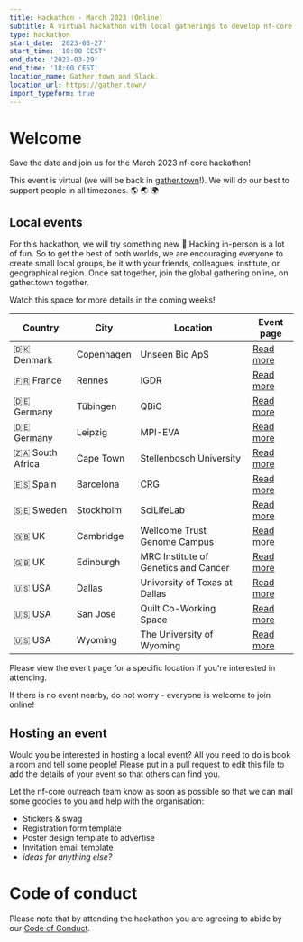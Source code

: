 ```yaml
---
title: Hackathon - March 2023 (Online)
subtitle: A virtual hackathon with local gatherings to develop nf-core together
type: hackathon
start_date: '2023-03-27'
start_time: '10:00 CEST'
end_date: '2023-03-29'
end_time: '18:00 CEST'
location_name: Gather town and Slack.
location_url: https://gather.town/
import_typeform: true
---
```


# Welcome

Save the date and join us for the March 2023 nf-core hackathon!

This event is virtual (we will be back in [gather.town](https://gather.town/)!).
We will do our best to support people in all timezones. :earth_americas: :earth_asia: :earth_africa:

## Local events

For this hackathon, we will try something new 🚀
Hacking in-person is a lot of fun. So to get the best of both worlds, we are encouraging everyone to create small local groups, be it with your friends, colleagues, institute, or geographical region.
Once sat together, join the global gathering online, on gather.town together.

Watch this space for more details in the coming weeks!

| Country         | City       |  Location                            | Event page                                |
| --------------- | ---------- | ------------------------------------ | ----------------------------------------- |
| 🇩🇰 Denmark      | Copenhagen | Unseen Bio ApS                       | [Read more](denmark-unseen-bio.md)        |
| 🇫🇷 France       | Rennes     | IGDR                                 | [Read more](france-igdr.md)               |
| 🇩🇪 Germany      | Tübingen   | QBiC                                 | [Read more](germany-qbic.md)              |
| 🇩🇪 Germany      | Leipzig    | MPI-EVA                              | [Read more](germany-mpi-eva.md)           |
| 🇿🇦 South Africa | Cape Town  | Stellenbosch University              | [Read more](south-africa-stellenbosch.md) |
| 🇪🇸 Spain        | Barcelona  | CRG                                  | [Read more](spain-crg.md)                 |
| 🇸🇪 Sweden       | Stockholm  | SciLifeLab                           | [Read more](sweden-scilifelab.md)         |
| 🇬🇧 UK           | Cambridge  | Wellcome Trust Genome Campus         | [Read more](uk-wellcome-campus.md)        |
| 🇬🇧 UK           | Edinburgh  | MRC Institute of Genetics and Cancer | [Read more](uk-igc-edinburgh.md)          |
| 🇺🇸 USA          | Dallas     | University of Texas at Dallas        | [Read more](usa-university-texas.md)      |
| 🇺🇸 USA          | San Jose   | Quilt Co-Working Space               | [Read more](usa-san-jose.md)              |
| 🇺🇸 USA          | Wyoming    | The University of Wyoming            | [Read more](usa-university-wyoming.md)    |

Please view the event page for a specific location if you're interested in attending.

If there is no event nearby, do not worry - everyone is welcome to join online!

## Hosting an event

Would you be interested in hosting a local event? All you need to do is book a room and tell some people!
Please put in a pull request to edit this file to add the details of your event so that others can find you.

Let the nf-core outreach team know as soon as possible so that we can mail some goodies to you and help with the organisation:

- Stickers & swag
- Registration form template
- Poster design template to advertise
- Invitation email template
- _ideas for anything else?_

# Code of conduct

Please note that by attending the hackathon you are agreeing to abide by our [Code of Conduct](https://nf-co.re/code_of_conduct).
